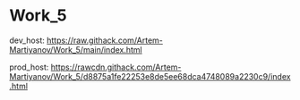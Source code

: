 # Work_5

dev_host: https://raw.githack.com/Artem-Martiyanov/Work_5/main/index.html

prod_host: https://rawcdn.githack.com/Artem-Martiyanov/Work_5/d8875a1fe22253e8de5ee68dca4748089a2230c9/index.html